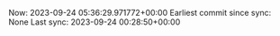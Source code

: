 Now: 2023-09-24 05:36:29.971772+00:00 Earliest commit since sync: None Last sync: 2023-09-24 00:28:50+00:00
